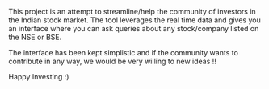 This project is an attempt to streamline/help the community of investors in the Indian stock market. The tool leverages the real time data and gives you an interface where you can ask queries about any stock/company listed on the NSE or BSE.

The interface has been kept simplistic and if the community wants to contribute in any way, we would be very willing to new ideas !!

Happy Investing :)